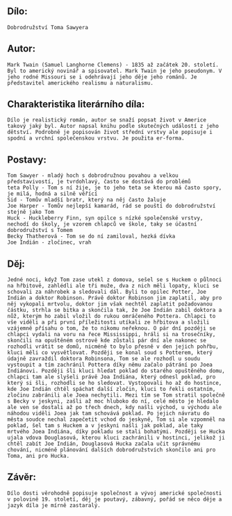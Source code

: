 ## Dílo:
    Dobrodružství Toma Sawyera
## Autor:
    Mark Twain (Samuel Langhorne Clemens) - 1835 až začátek 20. století. Byl to americký novinář a spisovatel. Mark Twain je jeho pseudonym. V jeho rodné Missouri se i odehrávají jeho děje jeho románů. Je představitel amerického realismu a naturalismu.
## Charakteristika literárního díla:
    Dílo je realistický román, autor se snaží popsat život v Americe takový jaký byl. Autor napsal knihu podle skutečných událostí z jeho dětství. Podrobně je popisován život střední vrstvy ale popisuje i spodní a vrchní společenskou vrstvu. Je použita er-forma.
## Postavy:
    Tom Sawyer - mladý hoch s dobrodružnou povahou a velkou představivostí, je tvrdohlavý, často se dostává do problémů
    teta Polly - Tom s ní žije, je to jeho teta se kterou má často spory, je milá, hodná a silně věřící
    Sid - Tomův mladší bratr, který na něj často žaluje 
    Joe Harper - Tomův nejlepší kamarád, rád se pouští do dobrodružství stejně jako Tom
    Huck - Huckleberry Finn, syn opilce s nízké společenské vrstvy, nechodí do školy, je vzorem chlapců ve škole, taky se účastní dobrodružství s Tomem
    Becky Thatherová - Tom se do ní zamiloval, hezká dívka
    Joe Indián - zločinec, vrah
## Děj:
    Jedné noci, když Tom zase utekl z domova, sešel se s Huckem o půlnoci na hřbitově, zahlédli ale tři muže, dva z nich měli lopaty, kluci se schovali za náhrobek a sledovali dál. Byli to opilec Potter, Joe Indián a doktor Robinson. Právě doktor Robinson jim zaplatil, aby pro něj vykopali mrtvolu, doktor jim však nechtěl zaplatit požadovanou částku, strhla se bitka a skončila tak, že Joe Indián zabil doktora a nůž, kterým ho zabil vložil do rukou omráčeného Pottera. Chlapci to vše viděli a při první příležitosti utíkali ze hřbitova a složili vzájemně přísahu o tom, že to nikomu neřeknou. O pár dní později se chlapci vydali na voru na řece Mississippi, hráli si na trosečníky, skončili na opuštěném ostrově kde zůstali pár dní ale nakonec se rozhodli vrátit se domů, nicméně to bylo přesně v den jejich pohřbu, kluci měli co vysvětlovat. Později se konal soud s Potterem, který údajně zavraždil doktora Robinsona, Tom se ale rozhodl u soudu vystoupit a tím zachránil Pottera díky němu začalo pátrání po Joea Indiánovi. Později šli kluci hledat poklad do starého opuštěného domu, chlapci tam ale slyšeli právě Joa Indiána, který odnesl poklad, pro který si šli, rozhodli se ho sledovat. Vystopovali ho až do hostince, kde Joe Indián chtěl spáchat další zločin, kluci to řekli ostatním, zločinu zabránili ale Joea nechytili. Mezi tím se Tom stratil společně s Becky v jeskyni, zašli až moc hluboko do ní, celé město je hledalo ale ven se dostali až po třech dnech, kdy našli východ, u východu ale náhodou viděli Joea jak tam schovává poklad. Po jejich návratu do města soudce nechal zapečetit vchod do jeskyně, Tom si ale vzpomněl na poklad, šel tam s Huckem a v jeskyni našli jak poklad, ale taky mrtvého Joea Indiána, díky pokladu se stali bohatými. Později se Hucka ujala vdova Douglasová, kterou kluci zachránili v hostinci, jelikož ji chtěl zabít Joe Indián, Douglasová Hucka začala učit správnému chování, nicméně plánování dalších dobrodružstvích skončilo ani pro Toma, ani pro Hucka.
## Závěr:
    Dílo dosti věrohodně popisuje společnost a vývoj americké společnosti v polovině 19. století, děj je poutavý, zábavný, pořád se něco děje a jazyk díla je mírně zastaralý. 